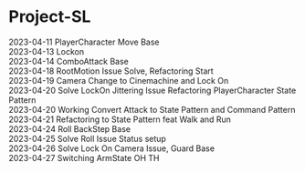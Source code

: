 # Project-SL
2023-04-11 PlayerCharacter Move Base</br>
2023-04-13 Lockon</br>
2023-04-14 ComboAttack Base</br>
2023-04-18 RootMotion Issue Solve, Refactoring Start</br>
2023-04-19 Camera Change to Cinemachine and Lock On</br>
2023-04-20 Solve LockOn Jittering Issue Refactoring PlayerCharacter State Pattern</br>
2023-04-20 Working Convert Attack to State Pattern and Command Pattern</br>
2023-04-21 Refactoring to State Pattern feat Walk and Run</br>
2023-04-24 Roll BackStep Base</br>
2023-04-25 Solve Roll Issue Status setup</br>
2023-04-26 Solve Lock On Camera Issue, Guard Base</br>
2023-04-27 Switching ArmState OH TH</br>